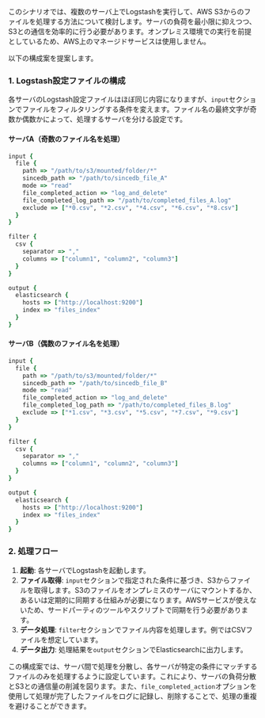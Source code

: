 このシナリオでは、複数のサーバ上でLogstashを実行して、AWS S3からのファイルを処理する方法について検討します。サーバの負荷を最小限に抑えつつ、S3との通信を効率的に行う必要があります。オンプレミス環境での実行を前提としているため、AWS上のマネージドサービスは使用しません。

以下の構成案を提案します。

### 1. Logstash設定ファイルの構成

各サーバのLogstash設定ファイルはほぼ同じ内容になりますが、`input`セクションでファイルをフィルタリングする条件を変えます。ファイル名の最終文字が奇数か偶数かによって、処理するサーバを分ける設定です。

#### サーバA（奇数のファイル名を処理）

```ruby
input {
  file {
    path => "/path/to/s3/mounted/folder/*"
    sincedb_path => "/path/to/sincedb_file_A"
    mode => "read"
    file_completed_action => "log_and_delete"
    file_completed_log_path => "/path/to/completed_files_A.log"
    exclude => ["*0.csv", "*2.csv", "*4.csv", "*6.csv", "*8.csv"]
  }
}

filter {
  csv {
    separator => ","
    columns => ["column1", "column2", "column3"]
  }
}

output {
  elasticsearch {
    hosts => ["http://localhost:9200"]
    index => "files_index"
  }
}
```

#### サーバB（偶数のファイル名を処理）

```ruby
input {
  file {
    path => "/path/to/s3/mounted/folder/*"
    sincedb_path => "/path/to/sincedb_file_B"
    mode => "read"
    file_completed_action => "log_and_delete"
    file_completed_log_path => "/path/to/completed_files_B.log"
    exclude => ["*1.csv", "*3.csv", "*5.csv", "*7.csv", "*9.csv"]
  }
}

filter {
  csv {
    separator => ","
    columns => ["column1", "column2", "column3"]
  }
}

output {
  elasticsearch {
    hosts => ["http://localhost:9200"]
    index => "files_index"
  }
}
```

### 2. 処理フロー

1. **起動**: 各サーバでLogstashを起動します。
2. **ファイル取得**: `input`セクションで指定された条件に基づき、S3からファイルを取得します。S3のファイルをオンプレミスのサーバにマウントするか、あるいは定期的に同期する仕組みが必要になります。AWSサービスが使えないため、サードパーティのツールやスクリプトで同期を行う必要があります。
3. **データ処理**: `filter`セクションでファイル内容を処理します。例ではCSVファイルを想定しています。
4. **データ出力**: 処理結果を`output`セクションでElasticsearchに出力します。

この構成案では、サーバ間で処理を分散し、各サーバが特定の条件にマッチするファイルのみを処理するように設定しています。これにより、サーバの負荷分散とS3との通信量の削減を図ります。また、`file_completed_action`オプションを使用して処理が完了したファイルをログに記録し、削除することで、処理の重複を避けることができます。

